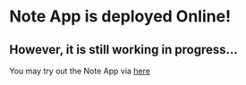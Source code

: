 # Note App is deployed Online!

## However, it is still working in progress...

You may try out the Note App via [here](https://locolin1204.github.io/React.js-Note-App/)